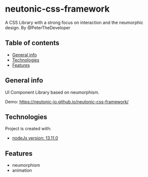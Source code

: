 # neutonic-css-framework
A CSS Library with a strong focus on interaction and the neumorphic design. By @PeterTheDeveloper

## Table of contents
* [General info](#general-info)
* [Technologies](#technologies)
* [Features](#features)

## General info
UI Component Library based on neumorphism.

Demo: https://neutonic-io.github.io/neutonic-css-framework/

## Technologies
Project is created with:
* [nodeJs version: 13.11.0](https://nodejs.org/en/about/)


## Features
* neumorphism
* animation 